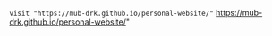 ``visit "https://mub-drk.github.io/personal-website/"``
https://mub-drk.github.io/personal-website/"
